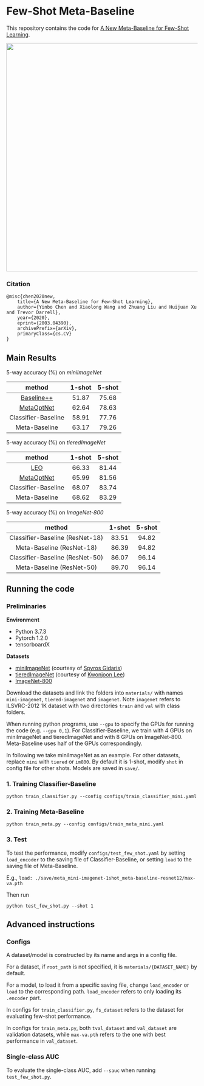 # Few-Shot Meta-Baseline

This repository contains the code for [A New Meta-Baseline for Few-Shot Learning](https://arxiv.org/abs/2003.04390).

<img src="https://user-images.githubusercontent.com/10364424/76388735-bfb02580-63a4-11ea-8540-4021961a4fbe.png" width="600">

### Citation
```
@misc{chen2020new,
    title={A New Meta-Baseline for Few-Shot Learning},
    author={Yinbo Chen and Xiaolong Wang and Zhuang Liu and Huijuan Xu and Trevor Darrell},
    year={2020},
    eprint={2003.04390},
    archivePrefix={arXiv},
    primaryClass={cs.CV}
}
```

## Main Results

5-way accuracy (%) on *miniImageNet*

method|1-shot|5-shot
:-:|:-:|:-:
[Baseline++](https://arxiv.org/abs/1904.04232) |51.87|75.68|
[MetaOptNet](https://arxiv.org/abs/1904.03758) |62.64|78.63|
Classifier-Baseline |58.91|77.76|
Meta-Baseline |63.17|79.26|

5-way accuracy (%) on *tieredImageNet*

method|1-shot|5-shot
:-:|:-:|:-:
[LEO](https://arxiv.org/abs/1807.05960) |66.33|81.44|
[MetaOptNet](https://arxiv.org/abs/1904.03758) |65.99|81.56|
Classifier-Baseline|68.07|83.74|
Meta-Baseline|68.62|83.29|

5-way accuracy (%) on *ImageNet-800*

method|1-shot|5-shot
:-:|:-:|:-:
Classifier-Baseline (ResNet-18)|83.51|94.82|
Meta-Baseline (ResNet-18)|86.39|94.82|
Classifier-Baseline (ResNet-50)|86.07|96.14|
Meta-Baseline (ResNet-50)|89.70|96.14|

## Running the code

### Preliminaries

**Environment**
- Python 3.7.3
- Pytorch 1.2.0
- tensorboardX

**Datasets**
- [miniImageNet](https://drive.google.com/file/d/1fJAK5WZTjerW7EWHHQAR9pRJVNg1T1Y7/view?usp=sharing) (courtesy of [Spyros Gidaris](https://github.com/gidariss/FewShotWithoutForgetting))
- [tieredImageNet](https://drive.google.com/open?id=1nVGCTd9ttULRXFezh4xILQ9lUkg0WZCG) (courtesy of [Kwonjoon Lee](https://github.com/kjunelee/MetaOptNet))
- [ImageNet-800](http://image-net.org/challenges/LSVRC/2012/)

Download the datasets and link the folders into `materials/` with names `mini-imagenet`, `tiered-imagenet` and `imagenet`.
Note `imagenet` refers to ILSVRC-2012 1K dataset with two directories `train` and `val` with class folders.

When running python programs, use `--gpu` to specify the GPUs for running the code (e.g. `--gpu 0,1`).
For Classifier-Baseline, we train with 4 GPUs on miniImageNet and tieredImageNet and with 8 GPUs on ImageNet-800. Meta-Baseline uses half of the GPUs correspondingly.

In following we take miniImageNet as an example. For other datasets, replace `mini` with `tiered` or `im800`.
By default it is 1-shot, modify `shot` in config file for other shots. Models are saved in `save/`.

### 1. Training Classifier-Baseline
```
python train_classifier.py --config configs/train_classifier_mini.yaml
```

### 2. Training Meta-Baseline
```
python train_meta.py --config configs/train_meta_mini.yaml
```

### 3. Test
To test the performance, modify `configs/test_few_shot.yaml` by setting `load_encoder` to the saving file of Classifier-Baseline, or setting `load` to the saving file of Meta-Baseline.

E.g., `load: ./save/meta_mini-imagenet-1shot_meta-baseline-resnet12/max-va.pth`

Then run
```
python test_few_shot.py --shot 1
```

## Advanced instructions

### Configs

A dataset/model is constructed by its name and args in a config file.

For a dataset, if `root_path` is not specified, it is `materials/{DATASET_NAME}` by default.

For a model, to load it from a specific saving file, change `load_encoder` or `load` to the corresponding path.
`load_encoder` refers to only loading its `.encoder` part.

In configs for `train_classifier.py`, `fs_dataset` refers to the dataset for evaluating few-shot performance.

In configs for `train_meta.py`, both `tval_dataset` and `val_dataset` are validation datasets, while `max-va.pth` refers to the one with best performance in `val_dataset`.

### Single-class AUC

To evaluate the single-class AUC, add `--sauc` when running `test_few_shot.py`.
